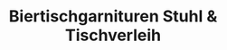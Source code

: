 ---
title: "Biertischgarnituren Stuhl & Tischverleih"
url: /weinboehla/biertischgarnituren-stuhl-und-tischverleih/
shop: Mieten
---
